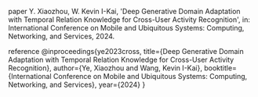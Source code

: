 paper
Y. Xiaozhou, W. Kevin I-Kai, 'Deep Generative Domain Adaptation with Temporal Relation Knowledge for Cross-User Activity Recognition', in: International Conference on Mobile and Ubiquitous Systems: Computing, Networking, and Services, 2024.

reference
@inproceedings{ye2023cross, title={Deep Generative Domain Adaptation with Temporal Relation Knowledge for Cross-User Activity Recognition}, author={Ye, Xiaozhou and Wang, Kevin I-Kai}, booktitle={International Conference on Mobile and Ubiquitous Systems: Computing, Networking, and Services}, year={2024} }
